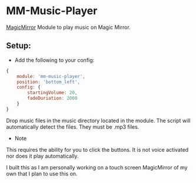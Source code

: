 MM-Music-Player
===
[MagicMirror](https://github.com/MichMich/MagicMirror) Module to play music on Magic Mirror.

Setup:
---
* Add the following to your config:
````javascript
{
	module: 'mm-music-player',
	position: 'bottom_left',
	config: {
		startingVolume: 20,
		fadeDuriation: 2000
	}
}
````

Drop music files in the music directory located in the module. The script will automatically detect the files. They must be .mp3 files.

* Note

This requires the ability for you to click the buttons. It is not voice activated nor does it play automatically.

I built this as I am personally working on a touch screen MagicMirror of my own that I plan to use this on.
